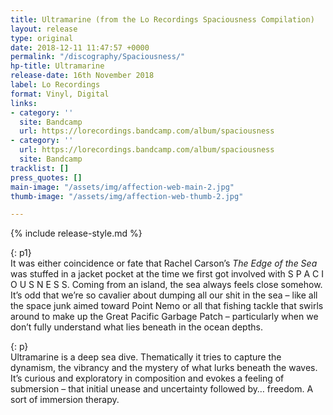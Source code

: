 ```yaml
---
title: Ultramarine (from the Lo Recordings Spaciousness Compilation)
layout: release
type: original
date: 2018-12-11 11:47:57 +0000
permalink: "/discography/Spaciousness/"
hp-title: Ultramarine
release-date: 16th November 2018
label: Lo Recordings
format: Vinyl, Digital
links:
- category: ''
  site: Bandcamp
  url: https://lorecordings.bandcamp.com/album/spaciousness
- category: ''
  url: https://lorecordings.bandcamp.com/album/spaciousness
  site: Bandcamp
tracklist: []
press_quotes: []
main-image: "/assets/img/affection-web-main-2.jpg"
thumb-image: "/assets/img/affection-web-thumb-2.jpg"

---
```

{% include release-style.md %}

{: p1}  
It was either coincidence or fate that Rachel Carson’s _The Edge of the Sea_ was stuffed in a jacket pocket at the time we first got involved with S P A C I O U S N E S S. Coming from an island, the sea always feels close somehow. It’s odd that we’re so cavalier about dumping all our shit in the sea – like all the space junk aimed toward Point Nemo or all that fishing tackle that swirls around to make up the Great Pacific Garbage Patch – particularly when we don’t fully understand what lies beneath in the ocean depths. 

{: p}  
Ultramarine is a deep sea dive. Thematically it tries to capture the dynamism, the vibrancy and the mystery of what lurks beneath the waves. It’s curious and exploratory in composition and evokes a feeling of submersion – that initial unease and uncertainty followed by… freedom. A sort of immersion therapy.